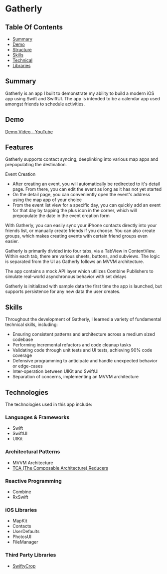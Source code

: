 # Gatherly

## Table Of Contents

- [Summary](#-summary)
- [Demo](#-demo)
- [Structure](#-structure)
- [Skills](#-skills)
- [Technical](#-technical)
- [Libraries](#-libraries)
 
## Summary

Gatherly is an app I built to demonstrate my ability to build a modern iOS app using Swift and SwiftUI. The app is intended to be a calendar app used amongst friends to schedule activities.

## Demo

[Demo Video - YouTube](https://youtu.be/L7QkI5mkXu0?si=TjrbIjOPUH5lnRDo)

## Features

Gatherly supports contact syncing, deeplinking into various map apps and prepopulating the destination.

Event Creation

* After creating an event, you will automatically be redirected to it's detail page. From there, you can edit the event as long as it has not yet started
* On the detail page, you can conveniently open the event's address using the map app of your choice
* From the event list view for a specific day, you can quickly add an event for that day by tapping the plus icon in the corner, which will prepopulate the date in the event creation form 

With Gatherly, you can easily sync your iPhone contacts directly into your friends list, or manually create friends if you choose. You can also create groups, which makes creating events with certain friend groups even easier.

Gatherly is primarily divided into four tabs, via a TabView in ContentView. Within each tab, there are various sheets, buttons, and subviews. The logic is separated from the UI as Gatherly follows an MVVM architecture.

The app contains a mock API layer which utilizes Combine Publishers to simulate real-world asynchronous behavior with set delays

Gatherly is initialized with sample data the first time the app is launched, but supports persistence for any new data the user creates.

## Skills

Throughout the development of Gatherly, I learned a variety of fundamental technical skills, including:

* Ensuring consistent patterns and architecture across a medium sized codebase
* Performing incremental refactors and code cleanup tasks
* Validating code through unit tests and UI tests, achieving 90% code coverage
* Defensive programming to anticipate and handle unexpected behavior or edge-cases
* Inter-operation between UIKit and SwiftUI
* Separation of concerns, implementing an MVVM architecture

## Technologies

The technologies used in this app include:

### Languages & Frameworks
* Swift
* SwiftUI
* UIKit

### Architectural Patterns
* MVVM Architecture
* [TCA (The Composable Architecture) Reducers](https://github.com/pointfreeco/swift-composable-architecture)

### Reactive Programming
* Combine
* RxSwift

### iOS Libraries
* MapKit
* Contacts
* UserDefaults
* PhotosUI
* FileManager
  
### Third Party Libraries
* [SwiftyCrop](https://github.com/benedom/SwiftyCrop)
